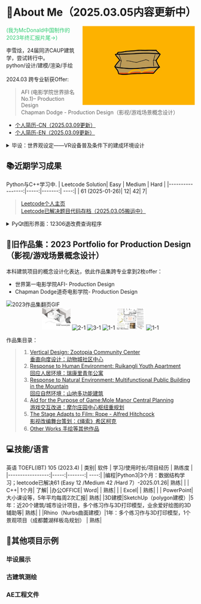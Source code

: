 # 👋About Me（2025.03.05内容更新中）
<picture> <img alt="McDonald2023年底汇报.gif" src="McDonald2023年底汇报.gif" align="right" width=300></picture>
<p style="color: #2ecc71">(我为McDonald中国制作的2023年终汇报片尾→)</p>
李雪焓，24届同济CAUP建筑学，尝试转行中。<br>
python/设计/建模/渲染/手绘 <br><br>
2024.03 跨专业斩获Offer:<br>

> AFI (电影学院世界排名No.1)– Production Design<br>
> Chapman Dodge - Production Design（影视/游戏场景概念设计）

- [个人简历-CN（2025.03.09更新）](https://github.com/DiceContractor/DiceContractor/blob/main/%E7%AE%80%E5%8E%86-%E6%9D%8E%E9%9B%AA%E7%84%93-20250304.pdf)
- [个人简历-EN（2025.03.09更新）](https://github.com/DiceContractor/DiceContractor/blob/main/%E7%AE%80%E5%8E%86-%E6%9D%8E%E9%9B%AA%E7%84%93-20250304.pdf)

<details>
<summary>毕设：世界观设定——VR设备普及条件下的建成环境设计</summary><br>
   在VR设备如手机一般普及的时代，建筑空间的使用方法与城市规划的逻辑可能产生质的变化。当数字空间与物理空间叠加于一处，人的生活方式将会如何？结合大众IP提供的“故事性”、“目的性”和“体验感”，本小组提供了一种设想：<br><br>
   
   - 充分发展的 VR 将提供身临其境的体感，可以卷缩许多特定的物理功能空间（如演唱会等）；
   - 节省下的空间，不再进行物理层面上的功能定义；
   - 将人的高层次需求按行为模式分类，成为一个个“虚拟图层”叠加在未定义的物理空间中，加载功能；
   - 城市将会呈现出均质、弥散、颗粒度较小、低层高密度的状态，例如：城市生活空间可个人定制而不影响公共，地标可随时间变化。是一种可生长、快速新陈代谢、更加平等多元的城市形态。<br><br>

<div align="left">
  <picture> <img alt="YOUR-ALT-TEXT" src="  " width=600></picture>
   <picture> <img alt="YOUR-ALT-TEXT" src="  " width=600></picture>
</div>
   
 -  [设计文档-公开链接（包含设计思路、生成过程等）](https://www.mubu.com/doc/30LYp5fg9rM)
 -  [答辩PPT-公开链接](https://www.canva.cn/design/DAGHh2rS2PU/megYCWXRAZYrxvkUtjCGdg/view?utm_content=DAGHh2rS2PU&utm_campaign=designshare&utm_medium=link2&utm_source=uniquelinks&utlId=hd2a9415097)
</details>

## 📚近期学习成果
Python与C++学习中.
| Leetcode Solution| Easy | Medium | Hard |
|-----------------:|-----:|-------:| ----:|
|   61 (2025-01-26)|    12|      42|     7|

> [Leetcode个人主页](https://leetcode.cn/u/dicecontractor/)<br>
> [Leetcode已解决题目代码存档（2025.03.05搬运中）](https://github.com/DiceContractor/Leetcode-Solutions)

<details>
<summary>PyQt图形界面：12306退改费查询程序</summary><br>
   为学习PyQT图形界面而设计的程序，可以直观展示退改费随时间变化，并指导操作策略。
 
 - 使用工具：PySide6
 -  [github源代码](https://github.com/DiceContractor/PyQt-12306)
 
<div align="left">
  <picture> <img alt="退票" src="https://github.com/DiceContractor/PyQt-12306/blob/15956da7faad65edf5caa4c73af88a73b258971d/PyQt%E5%9B%BE%E5%BD%A2%E7%95%8C%E9%9D%A2-12306%E9%80%80%E6%94%B9%E8%B4%B9%E6%9F%A5%E8%AF%A2-%E9%80%80%E7%A5%A8.gif" width=600></picture>
   <picture> <img alt="改签" src="https://github.com/DiceContractor/PyQt-12306/blob/15956da7faad65edf5caa4c73af88a73b258971d/PyQt%E5%9B%BE%E5%BD%A2%E7%95%8C%E9%9D%A2-12306%E9%80%80%E6%94%B9%E8%B4%B9%E6%9F%A5%E8%AF%A2-%E6%94%B9%E7%A5%A8.gif" width=600></picture>
</div>
</details>


## 📑旧作品集：2023 Portfolio for Production Design（影视/游戏场景概念设计）
本科建筑项目的概念设计化表达，依此作品集跨专业拿到2枚offer：

- 世界第一电影学院AFI- Production Design
- Chapman Dodge道奇电影学院- Production Design

<picture> <img alt="2023作品集翻页GIF" src="Portfolio for PD 2023/portfolio2023.gif" align="right" width=550></picture>

 <div align="center">
   <img src="Portfolio for PD 2023/cover/1-1.png" alt="1-1"title="1-Vertical Design:Zootopia Community Center
   垂直向度设计：动物城社区中心"width=15%>
   <img src="Portfolio for PD 2023/cover/2-1.png" alt="2-1"title="2-Response to Human Environment:Ruikangli Youth Apartment 
   回应人居环境：瑞康里青年公寓"width=15%>
   <img src="Portfolio for PD 2023/cover/3-1.png" alt="3-1"title="3-Response to Natural Environment:Multifunctional Public Building in the Mountain 
    回应自然环境：山地多功能建筑"width=15%>
   <img src="Portfolio for PD 2023/cover/4-2.png" alt="1-1"title="4-Aid for the Purpose of Game:Mole Manor Central Planning
游戏场景增强：摩尔庄园中心枢纽重规划"width=15%>
   <img src="Portfolio for PD 2023/cover/5-1.png" alt="1-1"title="5-The Stage Adapts to Film: Rope - Alfred Hitchcock
影视改编舞台策划：《绳索》希区柯克"width=15%>
   <img src="Portfolio for PD 2023/cover/6-2.png" alt="1-1"title="6-Other Works 手绘等其他作品"width=15%>
 </div>
 
作品集目录：

> 1. [Vertical Design: Zootopia Community Center<br>垂直向度设计：动物城社区中心](https://github.com/DiceContractor/DiceContractor/blob/main/Portfolio%20for%20PD%202023/1-Zootopia%20Community%20Center.pdf)
> 3. [Response to Human Environment: Ruikangli Youth Apartment<br>回应人居环境：瑞康里青年公寓](https://github.com/DiceContractor/DiceContractor/blob/main/Portfolio%20for%20PD%202023/2-Ruikangli%20Youth%20Apartment.pdf)
> 4. [Response to Natural Environment: Multifunctional Public Building in the Mountain<br>回应自然环境：山地多功能建筑](https://github.com/DiceContractor/DiceContractor/blob/main/Portfolio%20for%20PD%202023/3-Multifunctional%20Public%20Building%20in%20the%20Mountain.pdf)
> 5. [Aid for the Purpose of Game:Mole Manor Central Planning<br>游戏交互改进：摩尔庄园中心枢纽重规划](https://github.com/DiceContractor/DiceContractor/blob/main/Portfolio%20for%20PD%202023/4-Mole%20Manor%20Central%20Planning.pdf)
> 6. [The Stage Adapts to Film: Rope - Alfred Hitchcock<br>影视改编舞台策划：《绳索》希区柯克](https://github.com/DiceContractor/DiceContractor/blob/main/Portfolio%20for%20PD%202023/5-Rope.pdf)
> 7. [Other Works 手绘等其他作品](https://github.com/DiceContractor/DiceContractor/blob/main/Portfolio%20for%20PD%202023/6-Others.pdf)

## 💻技能/语言
英语  TOEFL(IBT) 105    (2023.4)
| 类别| 软件 | 学习/使用时长/项目经历 | 熟练度 |
|-----------------:|-----:|-------:| ----:|
|编程|Python3|3个月：数据结构学习；leetcode已解决61 (Easy 12 /Medium 42 /Hard 7）-2025.01.26|     熟练|
|       |    C++|      1个月|     了解|
|办公OFFICE|    Word| |     熟练|
|          |    Excel| |     熟练|
|          |    PowerPoint|大小课设等，5年平均每周2次汇报|     熟练|
|3D建模|SketchUp（polygon建模）|5年：近20个建筑/城市设计项目，多个练习作与3D打印模型，业余爱好绘图的3D辅助等|     熟练|
|          |Rhino（Nurbs曲面建模）|1年：多个练习作与3D打印模型，1个景观项目（成都麓湖样板岛规划） |     熟练|

## 📎其他项目示例
### 毕设展示
### 古建筑测绘
### AE工程文件
